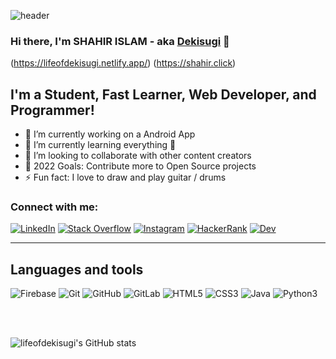 ![header](https://capsule-render.vercel.app/api?type=waving&color=auto&text=Shahir%20Islam!&fontSize=40&fontColor=000000)

### Hi there, I'm SHAHIR ISLAM - aka [Dekisugi][website] 👋

(https://lifeofdekisugi.netlify.app/) (https://shahir.click)


## I'm a Student, Fast Learner, Web Developer, and Programmer!

- 🔭 I’m currently working on a Android App
- 🌱 I’m currently learning everything 🤣
- 👯 I’m looking to collaborate with other content creators
- 🥅 2022 Goals: Contribute more to Open Source projects
- ⚡ Fun fact: I love to draw and play guitar / drums


### Connect with me:

[![LinkedIn][linkedin_img]][linkedin] [![Stack Overflow][stack_overflow_img]][stack_overflow] [![Instagram][instagram_img]][instagram] [![HackerRank][hacker_rank_img]][hacker_rank] [![Dev][dev_img]][dev]


---

## Languages and tools


![Firebase](https://img.shields.io/badge/-Firebase-white?style=flat-square&logo=firebase)
![Git](https://img.shields.io/badge/-Git-black?style=flat-square&logo=git)
![GitHub](https://img.shields.io/badge/-GitHub-181717?style=flat-square&logo=github)
![GitLab](https://img.shields.io/badge/-GitLab-FCA121?style=flat-square&logo=gitlab)
![HTML5](https://img.shields.io/badge/-HTML5-E34F26?style=flat-square&logo=html5&logoColor=white)
![CSS3](https://img.shields.io/badge/-CSS3-1572B6?style=flat-square&logo=css3)
![Java](https://img.shields.io/badge/Java-JDK%201.0-yellowgreen)
![Python3](https://img.shields.io/badge/Python-3.9-yellow)


<br />
<br />


[website]: https://shahir.click/
[github]: https://github.com/lifeofdekisugi
[facebook]: https://facebook.com/me.grayhathacker/
[tryhackme]: https://tryhackme.com/p/H.Dekisugi


![lifeofdekisugi's GitHub stats](https://github-readme-stats.vercel.app/api?username=lifeofdekisugi&show_icons=true&theme=radical)


<!-- references -->
[linkedin]: https://www.linkedin.com/in/lifeofdekisugi/ "LinkedIn"
[stack_overflow]: https://stackoverflow.com/users/15600603/lifeofdekisugi "Stack Overflow"
[instagram]: https://www.instagram.com/lifeofdekisugi/ "Instagram"
[hacker_rank]: # "HackerRank"
[dev]: https://dev.to/lifeofdekisugi "Dev"


<!-- img references -->
[linkedin_img]: https://img.shields.io/badge/-LinkedIn-0B66C2?style=for-the-badge&logo=linkedin "LinkedIn"
[stack_overflow_img]: https://img.shields.io/badge/-Stack%20Overflow-F2720C?style=for-the-badge&logo=stackoverflow&logoColor=ffffff "Stack Overflow"
[instagram_img]: https://img.shields.io/badge/-Instagram-E1306C?style=for-the-badge&logo=instagram&logoColor=ffffff "Instagram"
[hacker_rank_img]: https://img.shields.io/badge/-Hacker%20Rank-2EC866?style=for-the-badge&logo=hackerrank&logoColor=ffffff "HackerRank"
[dev_img]: https://img.shields.io/badge/-dev-363D44?style=for-the-badge&logo=dev.to "Dev"

[top_langs_img]: https://github-readme-stats.vercel.app/api/top-langs/?username=lifeofdekisugi&layout=compact&langs_count=8&hide_border=true&theme=radical "lifeofdekisugi Top Lang"


